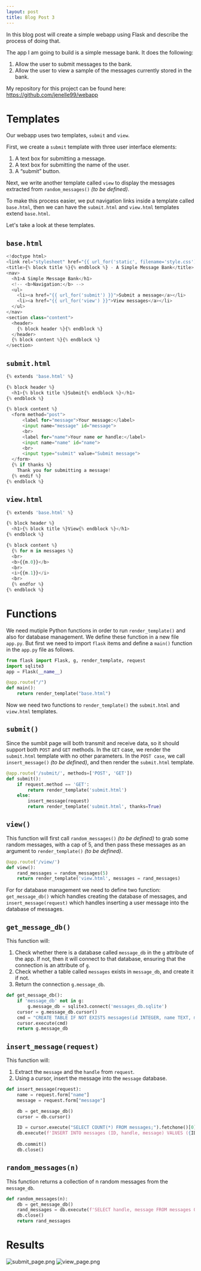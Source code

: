 ```yaml
---
layout: post
title: Blog Post 3
---
```


In this blog post will create a simple webapp using Flask and describe the process of doing that.

The app I am going to build is a simple message bank. It does the following:
1. Allow the user to submit messages to the bank.
2. Allow the user to view a sample of the messages currently stored in the bank.

My repository for this project can be found here: https://github.com/jenelle99/webapp

# Templates

Our webapp uses two templates, `submit` and `view`.

First, we create a `submit` template with three user interface elements:

1. A text box for submitting a message.
2. A text box for submitting the name of the user.
3. A “submit” button.

Next, we write another template called `view` to display the messages extracted from `random_messages()` *(to be defined)*.

To make this process easier, we put navigation links inside a template called `base.html`, then we can have the `submit.html` and `view.html` templates extend `base.html`.

Let's take a look at these templates.

## `base.html`

```python
<!doctype html>
<link rel="stylesheet" href="{{ url_for('static', filename='style.css') }}">
<title>{% block title %}{% endblock %} - A Simple Message Bank</title>
<nav>
  <h1>A Simple Message Bank</h1>
  <!-- <b>Navigation:</b> -->
  <ul>
    <li><a href="{{ url_for('submit') }}">Submit a message</a></li>
    <li><a href="{{ url_for('view') }}">View messages</a></li>
  </ul>
</nav>
<section class="content">
  <header>
    {% block header %}{% endblock %}
  </header>
  {% block content %}{% endblock %}
</section>
```

## `submit.html`

```python
{% extends 'base.html' %}

{% block header %}
  <h1>{% block title %}Submit{% endblock %}</h1>
{% endblock %}

{% block content %}
  <form method="post">
      <label for="message">Your message:</label>
      <input name="message" id="message">
      <br>
      <label for="name">Your name or handle:</label>
      <input name="name" id="name">
      <br>
      <input type="submit" value="Submit message">
  </form>
  {% if thanks %}
    Thank you for submitting a message!
  {% endif %}
{% endblock %}
```

## `view.html`

```python
{% extends 'base.html' %}

{% block header %}
  <h1>{% block title %}View{% endblock %}</h1>
{% endblock %}

{% block content %}
  {% for m in messages %}
  <br>
  <b>{{m.0}}</b>
  <br>
  <i>{{m.1}}</i>
  <br>
  {% endfor %}
{% endblock %}
```

# Functions

We need mutiple Python functions in order to run `render_template()` and also for database management. We define these function in a new file `app.py`. But first we need to import `flask` items and define a `main()` function in the `app.py` file as follows.

```python
from flask import Flask, g, render_template, request
import sqlite3
app = Flask(__name__)

@app.route("/")
def main():
    return render_template("base.html")
```

Now we need two functions to `render_template()` the `submit.html` and `view.html` templates.

## `submit()`

Since the sumbit page will both transmit and receive data, so it should support both `POST` and `GET` methods. In the `GET` case, we render the `submit.html` template with no other parameters. In the `POST case`, we call `insert_message()` *(to be defined)*, and then render the `submit.html` template.

```python
@app.route('/submit/', methods=['POST', 'GET'])
def submit():
    if request.method == 'GET':
        return render_template('submit.html')
    else:
        insert_message(request)
        return render_template('submit.html', thanks=True)
```

## `view()`

This function will first call `random_messages()` *(to be defined)* to grab some random messages, with a cap of 5, and then pass these messages as an argument to `render_template()` *(to be defined)*.

```python
@app.route('/view/')
def view():
    rand_messages = random_messages(5)
    return render_template('view.html', messages = rand_messages)
```

For for database management we need to define two function: `get_message_db()` which handles creating the database of messages, and `insert_message(request)` which handles inserting a user message into the database of messages. 

## `get_message_db()`

This function will:
1. Check whether there is a database called `message_db` in the `g` attribute of the app. If not, then it will connect to that database, ensuring that the connection is an attribute of `g`.
2. Check whether a table called `messages` exists in `message_db`, and create it if not.
3. Return the connection `g.message_db`.

```python
def get_message_db():
    if 'message_db' not in g:
        g.message_db = sqlite3.connect('messages_db.sqlite')
    cursor = g.message_db.cursor()
    cmd = "CREATE TABLE IF NOT EXISTS messages(id INTEGER, name TEXT, message TEXT);"
    cursor.execute(cmd)
    return g.message_db
```

## `insert_message(request)`

This function will:
1. Extract the `message` and the `handle` from `request`.
2. Using a cursor, insert the message into the `message` database.

```python
def insert_message(request):
    name = request.form["name"]
    message = request.form["message"]

    db = get_message_db()
    cursor = db.cursor()

    ID = cursor.execute("SELECT COUNT(*) FROM messages;").fetchone()[0] + 1
    db.execute(f'INSERT INTO messages (ID, handle, message) VALUES ({ID}, "{name}", "{message}")')
    
    db.commit()
    db.close()
```

## `random_messages(n)`

This function returns a collection of n random messages from the `message_db`.

```python
def random_messages(n):
    db = get_message_db()
    rand_messages = db.execute(f'SELECT handle, message FROM messages ORDER BY RANDOM() LIMIT {n}').fetchall()
    db.close()
    return rand_messages
```

# Results

![submit_page.png](/images/submit_page.png)
![view_page.png](/images/view_page.png)
